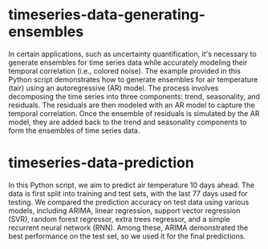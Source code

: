 # timeseries-data-generating-ensembles
In certain applications, such as uncertainty quantification, it's necessary to generate ensembles for time series data while accurately modeling their temporal correlation (i.e., colored noise). The example provided in this Python script demonstrates how to generate ensembles for air temperature (tair) using an autoregressive (AR) model.
The process involves decomposing the time series into three components: trend, seasonality, and residuals. The residuals are then modeled with an AR model to capture the temporal correlation. Once the ensemble of residuals is simulated by the AR model, they are added back to the trend and seasonality components to form the ensembles of time series data.

# timeseries-data-prediction
In this Python script, we aim to predict air temperature 10 days ahead. The data is first split into training and test sets, with the last 77 days used for testing. We compared the prediction accuracy on test data using various models, including ARIMA, linear regression, support vector regression (SVR), random forest regressor, extra trees regressor, and a simple recurrent neural network (RNN). Among these, ARIMA demonstrated the best performance on the test set, so we used it for the final predictions.
